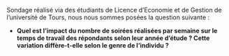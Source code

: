 Sondage réalisé via des étudiants de Licence d’Economie et de Gestion de l’université de Tours, nous nous sommes posées la question suivante :

- **Quel est l’impact du nombre de soirées réalisées par semaine sur le temps de travail des répondants selon leur année d’étude ? Cette variation diffère-t-elle selon le genre de l’individu ?**



